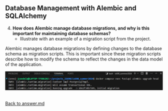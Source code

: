 ## Database Management with Alembic and SQLAlchemy

4. **How does Alembic manage database migrations, and why is this important for maintaining database schemas?**
   - Illustrate with an example of a migration script from the project.
<p>

Alembic manages database migrations by defining changes to the database schema as migration scripts. This is important since these migration scripts describe how to modify the schema to reflect the changes in the data model of the application.
<p>

![alembic_migration_script_executed.png](../screenshots/homework02/04/alembic_migration_script_executed.png)
<p>

<br>[Back to answer.md](../answer.md)
